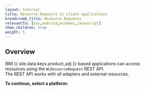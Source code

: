 ```yaml
---
layout: tutorial
title: Resource Requests in client applications
breadcrumb_title: Resource Requests
relevantTo: [ios,android,windows,javascript]
show_children: true
weight: 5
---
```

<!-- NLS_CHARSET=UTF-8 -->
## Overview
IBM {{ site.data.keys.product_adj }}-based applications can access resources using the `WLResourceRequest` REST API.  
The REST API works with all adapters and external resources.

**To continue, select a platform:**
